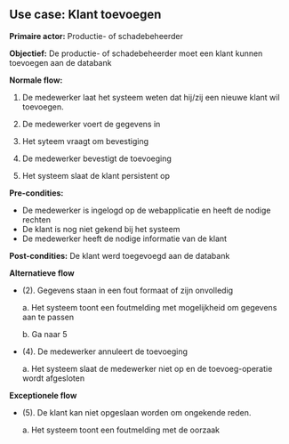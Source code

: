 ## Use case: Klant toevoegen

**Primaire actor:** Productie- of schadebeheerder

**Objectief:** De productie- of schadebeheerder moet een klant kunnen toevoegen aan de databank

**Normale flow:**

1. De medewerker laat het systeem weten dat hij/zij een nieuwe klant wil toevoegen.

2. De medewerker voert de gegevens in

3. Het syteem vraagt om bevestiging

4. De medewerker bevestigt de toevoeging 

5. Het systeem slaat de klant persistent op


**Pre-condities:**
- De medewerker is ingelogd op de webapplicatie en heeft de nodige rechten
- De klant is nog niet gekend bij het systeem
- De medewerker heeft de nodige informatie van de klant

**Post-condities:**
De klant werd toegevoegd aan de databank

**Alternatieve flow**
* (2). Gegevens staan in een fout formaat of zijn onvolledig

  a. Het systeem toont een foutmelding met mogelijkheid om gegevens aan te passen

  b. Ga naar 5

* (4). De medewerker annuleert de toevoeging

  a. Het systeem slaat de medewerker niet op en de toevoeg-operatie wordt afgesloten

**Exceptionele flow**

* (5). De klant kan niet opgeslaan worden om ongekende reden.

  a. Het systeem toont een foutmelding met de oorzaak
